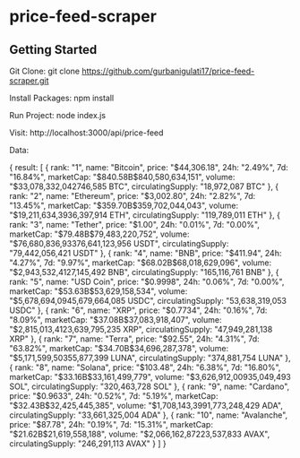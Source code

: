 # price-feed-scraper
## Getting Started
Git Clone: git clone https://github.com/gurbanigulati17/price-feed-scraper.git

Install Packages: npm install

Run Project: node index.js

Visit: http://localhost:3000/api/price-feed


Data:

{
 result: [
    { 
    rank: "1",
    name: "Bitcoin",
    price: "$44,306.18",
    24h: "2.49%",
    7d: "16.84%",
    marketCap: "$840.58B$840,580,634,151",
    volume: "$33,078,332,042746,585 BTC",
    circulatingSupply: "18,972,087 BTC"
    },
    {
    rank: "2",
    name: "Ethereum",
    price: "$3,002.80",
    24h: "2.82%",
    7d: "13.45%",
    marketCap: "$359.70B$359,702,044,043",
    volume: "$19,211,634,3936,397,914 ETH",
    circulatingSupply: "119,789,011 ETH"
    },
    {
    rank: "3",
    name: "Tether",
    price: "$1.00",
    24h: "0.01%",
    7d: "0.00%",
    marketCap: "$79.48B$79,483,220,752",
    volume: "$76,680,836,93376,641,123,956 USDT",
    circulatingSupply: "79,442,056,421 USDT"
    },
    {
    rank: "4",
    name: "BNB",
    price: "$411.94",
    24h: "4.27%",
    7d: "9.97%",
    marketCap: "$68.02B$68,018,629,096",
    volume: "$2,943,532,4127,145,492 BNB",
    circulatingSupply: "165,116,761 BNB"
    },
    {
    rank: "5",
    name: "USD Coin",
    price: "$0.9998",
    24h: "0.06%",
    7d: "0.00%",
    marketCap: "$53.63B$53,629,158,534",
    volume: "$5,678,694,0945,679,664,085 USDC",
    circulatingSupply: "53,638,319,053 USDC"
    },
    {
    rank: "6",
    name: "XRP",
    price: "$0.7734",
    24h: "0.16%",
    7d: "8.09%",
    marketCap: "$37.08B$37,083,918,407",
    volume: "$2,815,013,4123,639,795,235 XRP",
    circulatingSupply: "47,949,281,138 XRP"
    },
    {
    rank: "7",
    name: "Terra",
    price: "$92.55",
    24h: "4.31%",
    7d: "63.82%",
    marketCap: "$34.70B$34,696,287,378",
    volume: "$5,171,599,50355,877,399 LUNA",
    circulatingSupply: "374,881,754 LUNA"
    },
    {
    rank: "8",
    name: "Solana",
    price: "$103.48",
    24h: "6.38%",
    7d: "16.80%",
    marketCap: "$33.16B$33,161,499,779",
    volume: "$3,626,912,00935,049,493 SOL",
    circulatingSupply: "320,463,728 SOL"
    },
    {
    rank: "9",
    name: "Cardano",
    price: "$0.9633",
    24h: "0.52%",
    7d: "5.19%",
    marketCap: "$32.43B$32,425,445,385",
    volume: "$1,708,143,3991,773,248,429 ADA",
    circulatingSupply: "33,661,325,004 ADA"
    },
    {
    rank: "10",
    name: "Avalanche",
    price: "$87.78",
    24h: "0.19%",
    7d: "15.31%",
    marketCap: "$21.62B$21,619,558,188",
    volume: "$2,066,162,87223,537,833 AVAX",
    circulatingSupply: "246,291,113 AVAX"
    }
 ]
}
